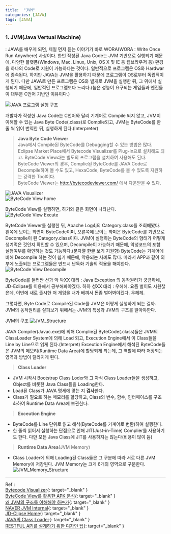 ```yaml
---
title:  "JVM"
categories: [JAVA]
tags: [JAVA]
---
```


### 1. JVM(Java Vertual Machine)    

: JAVA를 배우게 되면, 제일 먼저 듣는 이야기가 바로 WORA(WORA : Write Once Run Anywhere) 사상이다. 한번 작성된 Java Code는 JVM 기반으로 실행되기 때문에, 다양한 플랫폼(Windows, Mac. Linux, Unix, OS X 및 IE 등 웹브라우저 등) 환경을 하나의 Code로 지원이 가능하다는 것이다. 일반적으로 프로그램은 OS와 Hardwar에 종속된다. 하지만 JAVA는 JVM을 활용하기 때문에 프로그램이 OS로부터 독립적이게 된다. 다만 JAVA로 만든 프로그램은 OS와 별개로 JVM을 실행한 뒤, 그 위에서
실행되기 때문에, 일반적인 프로그램보다 느리다.(높은 성능이 요구되는 게임들과 엔진들이 대부분 C언어 기반인 이유이다.)  

![JAVA 프로그램 실행 구조](https://parkmh04.github.io/images/JVM/JAVA_Excute_Structure.png)  

개발자가 작성한 Java Code는 C언어와 달리 기계어로 Compile 되지 않고, JVM이 이해할 수 있는 Java Byte Code(.class)로 Complie되고, JVM는 ByteCode를 한 줄 씩 읽어 번역한 뒤, 실행하게 된다.(Interpreter) 

> **Java Byte Code Viewer**  
Java에서 Compile된 ByteCode를 Debugging할 수 있는 방법은 많다. Eclipse Market Place에서 Bytecode Visualizer를 Plug-in으로 설치해도 되고. ByteCode View라는 별도의 프로그램을 설치하여 사용해도 된다.  
ByteCode Viewer의 경우, Complie된 ByteCode를 JAVA Code로 Decompile하여 볼 수도 있고, HexaCode, ByteCode를 볼 수 있도록 지원하는 강력한 Tool이다.    
ByteCode Viewer는 http://bytecodeviewer.com/ 에서 다운받을 수 있다.

![JAVA Visualizer](https://parkmh04.github.io/images/JVM/BytecodeVisualizer.png)  
![ByteCode View home](https://parkmh04.github.io/images/JVM/BytecodeViewer_home.png)  

ByteCode View를 실행하면, 하기와 같은 화면이 나타난다.
![ByteCode View Excute](https://parkmh04.github.io/images/JVM/BytecodeViewer_Excute.png)  

ByteCode Viewer를 실행한 뒤, Apache Log4j의 Category.class를 조회해봤다. 왼쪽에 보이는 화면이 ByteCode이며, 오른쪽에 보이는 화며은 ByteCode를 기반으로 Decomplie이 된 Category.class이다.
JVM이 실행하는 ByteCode의 형태가 어떻게 생겨먹은 것인지 확인할 수 있으며, Decompile이 가능하기 때문에, 악성코드의 포함 실행여부를 확인하는 것도 가능하다.(문자열 한글 보기 지원함)
ByteCode는 기계어에 비해 Decompile 하는 것이 쉽기 때문에, 악용되는 사례도 많다. 따라서 APP과 같이 외부에 노출되는 프로그램들은 반드시 난독화 기술의 적용을 해야한다.
![ByteCode View Decompile](https://parkmh04.github.io/images/JVM/BytecodeViewer_Decompile.png)  

ByteCode를 둘러싼 선과 악
박XX 대리 : Java Exception 의 동작원리가 궁금하네, JD-Eclipse를 이용해서 공부해봐야겠다. 하하
성XX 대리 : 우헤헤. 요즘 벌이도 시원찮은데, 이번에 새로 출시한 저 게임을 내가 베껴서 돈좀 벌어봐야겠다. 우헤헤.

그렇다면, Byte Code로 Compile된 Code를 JVM은 어떻게 실행하게 되는 걸까.  
JVM의 동작원리를 살펴보기 위해서는 JVM의 특성과 JVM의 구조를 알아야한다.

JVM의 구조
![JVM_Structure](https://parkmh04.github.io/images/JVM/JVM_Structure.png)  

JAVA Compiler(Javac.exe)에 의해 Complie된 ByteCode(.class)들은 JVM의 ClassLoader System에 의해 Load 되고, Execution Engine에서 이 Class들을 Line by Line으로 읽게 된다.(Interpret)
Exceution Engine에서 해석된 ByteCode들은 JVM의 메모리(Runtime Data Area)에 할당되게 되는데, 그 역할에 따라 저장되는 영역과 방법이 달라지게 된다.

> **Class Loader**  
- JVM 시작시 Bootstrap Class Loder와 그 자식 Class Loader들을 생성하고, Object를 비롯한 Java Class들을 Loading한다. 
- Load된 Class가 JAVA 명세에 맞는 지 **검사**한다. 
- Class가 필요로 하는 메모리를 할당하고, Class의 변수, 함수, 인터페이스를 구조화하여 Runtime Data Area에 보관한다. 

> **Exceution Engine**  
- ByteCode를 Line 단위로 읽고 해석(ByteCode를 기계어로 변환)하여 실행한다.  
- 한 줄씩 읽어서 실행하는 단점으로 인해 JIT(Just-in-Time) Complier를 사용하기도 한다. 다만 모든 Java Class에 JIT를 사용하지는 않는다(비용이 많이 듬)

> **Runtime Data Area**(JVM Memory)  
- Class Loader에 의해 Loading된 Class들은 그 구분에 따라 서로 다른 JVM Memory에 저장된다. JVM Memory는 크게 6개의 영역으로 구분한다.
![JVM_Memory_Structure](https://parkmh04.github.io/images/JVM/JVM_Memory_Structure.png)  
---
Ref :  
[Bytecode Visualizer](http://noentrypoint.blogspot.kr/2014/02/java-bytecode-debugging.html){: target="_blank" }    
[ByteCode View를 활용한 APK 분석](https://brunch.co.kr/@c4u/23){: target="_blank" }    
[왜 JVM의 구조를 이해해야 하는가](http://bitacademy.96.lt/wp/java/%EC%99%9C-jvm%EC%9D%98-%EA%B5%AC%EC%A1%B0%EB%A5%BC-%EC%9D%B4%ED%95%B4%ED%95%B4%EC%95%BC-%ED%95%98%EB%8A%94%EA%B0%80/){: target="_blank" }    
[NAVER JVM Internal](http://d2.naver.com/helloworld/1230){: target="_blank" }    
[JD-Clipse Home](http://jd.benow.ca/){: target="_blank" }    
[JAVA의 Class Loader](http://javacan.tistory.com/entry/1){: target="_blank" }    
[RESTFUL API를 설계하기 위한 디자인 팁](https://spoqa.github.io/2013/06/11/more-restful-interface.html){: target="_blank" }    

